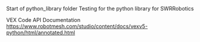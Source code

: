 Start of python_library folder
Testing for the python library for SWRRobotics

VEX Code API Documentation
https://www.robotmesh.com/studio/content/docs/vexv5-python/html/annotated.html